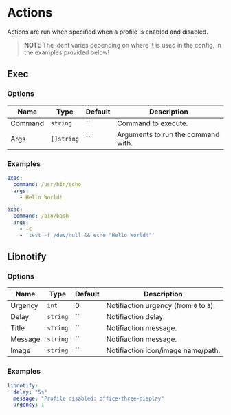# Actions
Actions are run when specified when a profile is enabled and disabled.

> **NOTE** The ident varies depending on where it is used in the config, in the examples provided below!

## Exec
### Options
| Name | Type | Default | Description |
| ---- | ---- | ------- | ----------- |
| Command | `string` | `` | Command to execute. |
| Args | `[]string` | `` | Arguments to run the command with. |

### Examples
```yaml
exec:
  command: /usr/bin/echo
  args:
    - Hello World!
```
```yaml
exec:
  command: /bin/bash
  args:
    - -c
    - 'test -f /dev/null && echo "Hello World!"'
```

## Libnotify
### Options
| Name | Type | Default | Description |
| ---- | ---- | ------- | ----------- |
| Urgency | `int` | 0 | Notifiaction urgency (from `0` to `3`). |
| Delay | `string` | `` | Notifiaction delay. |
| Title | `string` | `` | Notifiaction message. |
| Message | `string` | `` | Notifiaction message. |
| Image | `string` | `` | Notifiaction icon/image name/path. |

### Examples
```yaml
libnotify:
  delay: "5s"
  message: "Profile disabled: office-three-display"
  urgency: 1
```
